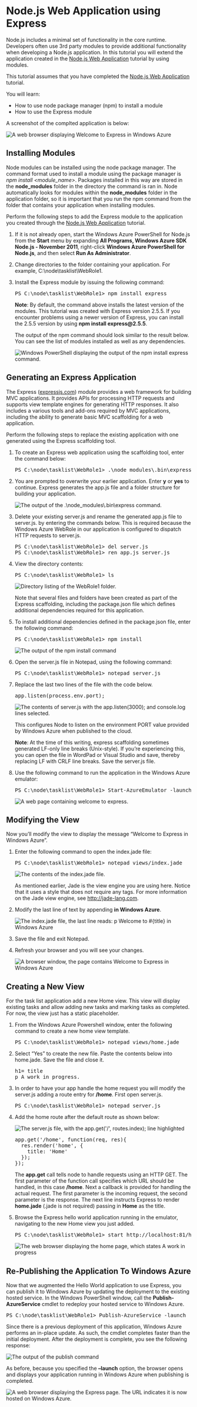   <properties linkid="dev-nodejs-basic-web-app-with-express" urlDisplayName="Web App With Express" headerExpose="" pageTitle="Web App With Express" metaKeywords="Azure Node.js hello world tutorial, Azure Node.js hello world, Azure Node.js Getting Started tutorial, Azure Node.js tutorial, Azure Node.js Express tutorial" footerExpose="" metaDescription="An tutorial that builds on the Web app tutorial, and demonstrates how to use the Express module" umbracoNaviHide="0" disqusComments="1" />
  <h1 id="node.jswebapplicationusingexpress">Node.js Web Application using Express</h1>
  <p>Node.js includes a minimal set of functionality in the core runtime. Developers often use 3rd party modules to provide additional functionality when developing a Node.js application. In this tutorial you will extend the application created in the <a href="http://www.windowsazure.com/en-us/develop/nodejs/tutorials/getting-started/">Node.js Web Application</a> tutorial by using modules.</p>
  <p>This tutorial assumes that you have completed the <a href="http://www.windowsazure.com/en-us/develop/nodejs/tutorials/getting-started/">Node.js Web Application</a> tutorial.</p>
  <p>You will learn:</p>
  <ul>
    <li>How to use node package manager (npm) to install a module</li>
    <li>How to use the Express module</li>
  </ul>
  <p>A screenshot of the complted application is below:</p>
  <img src="../../../DevCenter/Node/Media/node36.png" alt="A web browser displaying Welcome to Express in Windows Azure" />
  <h2 id="installingmodules">Installing Modules</h2>
  <p>Node modules can be installed using the node package manager. The command format used to install a module using the package manager is <em>npm install &lt;module_name&gt;</em>. Packages installed in this way are stored in the <strong>node_modules</strong> folder in the directory the command is ran in. Node automatically looks for modules within the <strong>node_modules</strong> folder in the application folder, so it is important that you run the npm command from the folder that contains your application when installing modules.</p>
  <p>Perform the following steps to add the Express module to the application you created through the <a href="http://www.windowsazure.com/en-us/develop/nodejs/tutorials/getting-started/">Node.js Web Application</a> tutorial.</p>
  <ol>
    <li>
      <p>If it is not already open, start the Windows Azure PowerShell for Node.js from the <strong>Start</strong> menu by expanding <strong>All Programs, Windows Azure SDK Node.js - November 2011</strong>, right-click <strong>Windows Azure PowerShell for Node.js</strong>, and then select <strong>Run As Administrator</strong>.</p>
    </li>
    <li>
      <p>Change directories to the folder containing your application. For example, C:\node\tasklist\WebRole1.</p>
    </li>
    <li>
      <p>Install the Express module by issuing the following command:</p>
      <pre class="prettyprint">PS C:\node\tasklist\WebRole1&gt; npm install express
</pre>
      <p>
        <strong>Note</strong>: By default, the command above installs the latest version of the modules. This tutorial was created with Express version 2.5.5. If you encounter problems using a newer version of Express, you can install the 2.5.5 version by using <strong>npm install express@2.5.5</strong>.</p>
      <p>The output of the npm command should look similar to the result below. You can see the list of modules installed as well as any dependencies.</p>
      <p>
        <img src="../../../DevCenter/Node/Media/getting-started-16storage.png" alt="Windows PowerShell displaying the output of the npm install express command." />
      </p>
    </li>
  </ol>
  <h2 id="generatinganexpressapplication">Generating an Express Application</h2>
  <p>The Express (<a href="http://expressjs.com/">expressjs.com</a>) module provides a web framework for building MVC applications. It provides APIs for processing HTTP requests and supports view template engines for generating HTTP responses. It also includes a various tools and add-ons required by MVC applications, including the ability to generate basic MVC scaffolding for a web application.</p>
  <p>Perform the following steps to replace the existing application with one generated using the Express scaffolding tool.</p>
  <ol>
    <li>
      <p>To create an Express web application using the scaffolding tool, enter the command below:</p>
      <pre class="prettyprint">PS C:\node\tasklist\WebRole1&gt; .\node_modules\.bin\express
</pre>
    </li>
    <li>
      <p>You are prompted to overwrite your earlier application. Enter <strong>y</strong> or <strong>yes</strong> to continue. Express generates the app.js file and a folder structure for building your application.</p>
      <img src="../../../DevCenter/Node/Media/node23.png" alt="The output of the .\node_modules\.bin\express command." />
    </li>
    <li>
      <p>Delete your existing server.js and rename the generated app.js file to server.js. by entering the commands below. This is required because the Windows Azure WebRole in our application is configured to dispatch HTTP requests to server.js.</p>
      <pre class="prettyprint">PS C:\node\tasklist\WebRole1&gt; del server.js
PS C:\node\tasklist\WebRole1&gt; ren app.js server.js
</pre>
    </li>
    <li>
      <p>View the directory contents:</p>
      <pre class="prettyprint">PS C:\node\tasklist\WebRole1&gt; ls
</pre>
      <img src="../../../DevCenter/Node/Media/getting-started-17.png" alt="Directory listing of the WebRole1 folder." />
      <p>Note that several files and folders have been created as part of the Express scaffolding, including the package.json file which defines additional dependencies required for this application.</p>
    </li>
    <li>
      <p>To install additional dependencies defined in the package.json file, enter the following command:</p>
      <pre class="prettyprint">PS C:\node\tasklist\WebRole1&gt; npm install
</pre>
      <img src="../../../DevCenter/Node/Media/node26.png" alt="The output of the npm install command" />
    </li>
    <li>
      <p>Open the server.js file in Notepad, using the following command:</p>
      <pre class="prettyprint">PS C:\node\tasklist\WebRole1&gt; notepad server.js
</pre>
    </li>
    <li>
      <p>Replace the last two lines of the file with the code below.</p>
      <pre class="prettyprint">app.listen(process.env.port);
</pre>
      <img src="../../../DevCenter/Node/Media/node27.png" alt="The contents of server.js with the app.listen(3000); and console.log lines selected." />
      <p>This configures Node to listen on the environment PORT value provided by Windows Azure when published to the cloud.</p>
      <p>
        <strong>Note</strong>: At the time of this writing, express scaffolding sometimes generated LF-only line breaks (Unix-style). If you’re experiencing this, you can open the file in WordPad or Visual Studio and save, thereby replacing LF with CRLF line breaks. Save the server.js file.</p>
    </li>
    <li>
      <p>Use the following command to run the application in the Windows Azure emulator:</p>
      <pre class="prettyprint">PS C:\node\tasklist\WebRole1&gt; Start-AzureEmulator -launch
</pre>
      <img src="../../../DevCenter/Node/Media/node28.png" alt="A web page containing welcome to express." />
    </li>
  </ol>
  <h2 id="modifyingtheview">Modifying the View</h2>
  <p>Now you’ll modify the view to display the message “Welcome to Express in Windows Azure”.</p>
  <ol>
    <li>
      <p>Enter the following command to open the index.jade file:</p>
      <pre class="prettyprint">PS C:\node\tasklist\WebRole1&gt; notepad views/index.jade
</pre>
      <img src="../../../DevCenter/Node/Media/getting-started-19.png" alt="The contents of the index.jade file." />
      <p>As mentioned earlier, Jade is the view engine you are using here. Notice that it uses a style that does not require any tags. For more information on the Jade view engine, see <a href="http://jade-lang.com">http://jade-lang.com</a>.</p>
    </li>
    <li>
      <p>Modify the last line of text by appending <strong>in Windows Azure</strong>.</p>
      <img src="../../../DevCenter/Node/Media/node31.png" alt="The index.jade file, the last line reads: p Welcome to #{title} in Windows Azure" />
    </li>
    <li>
      <p>Save the file and exit Notepad.</p>
    </li>
    <li>
      <p>Refresh your browser and you will see your changes.</p>
      <img src="../../../DevCenter/Node/Media/node32.png" alt="A browser window, the page contains Welcome to Express in Windows Azure" />
    </li>
  </ol>
  <h2 id="creatinganewview">Creating a New View</h2>
  <p>For the task list application add a new Home view. This view will display existing tasks and allow adding new tasks and marking tasks as completed. For now, the view just has a static placeholder.</p>
  <ol>
    <li>
      <p>From the Windows Azure Powershell window, enter the following command to create a new home view template.</p>
      <pre class="prettyprint">PS C:\node\tasklist\WebRole1&gt; notepad views/home.jade
</pre>
    </li>
    <li>
      <p>Select “Yes” to create the new file. Paste the contents below into home.jade. Save the file and close it.</p>
      <pre class="prettyprint">h1= title
p A work in progress.
</pre>
    </li>
    <li>
      <p>In order to have your app handle the home request you will modify the server.js adding a route entry for <strong>/home</strong>. First open server.js.</p>
      <pre class="prettyprint">PS C:\node\tasklist\WebRole1&gt; notepad server.js
</pre>
    </li>
    <li>
      <p>Add the home route after the default route as shown below:</p>
      <img src="../../../DevCenter/Node/Media/node33.png" alt="The server.js file, with the app.get('/', routes.index); line highlighted" />
      <pre class="prettyprint">app.get('/home', function(req, res){
  res.render('home', {
    title: 'Home'
  });
});
</pre>
      <p>The <strong>app.get</strong> call tells node to handle requests using an HTTP GET. The first parameter of the function call specifies which URL should be handled, in this case <strong>/home</strong>. Next a callback is provided for handling the actual request. The first parameter is the incoming request, the second parameter is the response. The next line instructs Express to render <strong>home.jade</strong> (.jade is not required) passing in <strong>Home</strong> as the title.</p>
    </li>
    <li>
      <p>Browse the Express hello world application running in the emulator, navigating to the new Home view you just added.</p>
      <pre class="prettyprint">PS C:\node\tasklist\WebRole1&gt; start http://localhost:81/home
</pre>
      <img src="../../../DevCenter/Node/Media/node34.png" alt="The web browser displaying the home page, which states A work in progress" />
    </li>
  </ol>
  <h2 id="re-publishingtheapplicationtowindowsazure">Re-Publishing the Application To Windows Azure</h2>
  <p>Now that we augmented the Hello World application to use Express, you can publish it to Windows Azure by updating the deployment to the existing hosted service. In the Windows PowerShell window, call the <strong>Publish-AzureService</strong> cmdlet to redeploy your hosted service to Windows Azure.</p>
  <pre class="prettyprint">PS C:\node\tasklist\WebRole1&gt; Publish-AzureService -launch
</pre>
  <p>Since there is a previous deployment of this application, Windows Azure performs an in-place update. As such, the cmdlet completes faster than the initial deployment. After the deployment is complete, you see the following response:</p>
  <p>
    <img src="../../../DevCenter/Node/Media/node35.png" alt="The output of the publish command" />
  </p>
  <p>As before, because you specified the <strong>–launch</strong> option, the browser opens and displays your application running in Windows Azure when publishing is completed.</p>
  <p>
    <img src="../../../DevCenter/Node/Media/node36.png" alt="A web browser displaying the Express page. The URL indicates it is now hosted on Windows Azure." />
  </p>